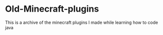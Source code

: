 # Old-Minecraft-plugins

This is a archive of the minecraft plugins I made while learning how to code java 
